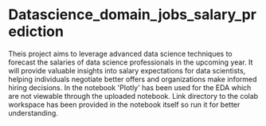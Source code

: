 # Datascience_domain_jobs_salary_prediction
Theis project aims to leverage advanced data science techniques to forecast the salaries of data science professionals in the upcoming year. It will provide valuable insights into salary expectations for data scientists, helping individuals negotiate better offers and organizations make informed hiring decisions.
In the notebook 'Plotly' has been used for the EDA which are not viewable through the uploaded notebook. Link directory to the colab workspace has been provided in the notebook itself so run it for better understanding.
